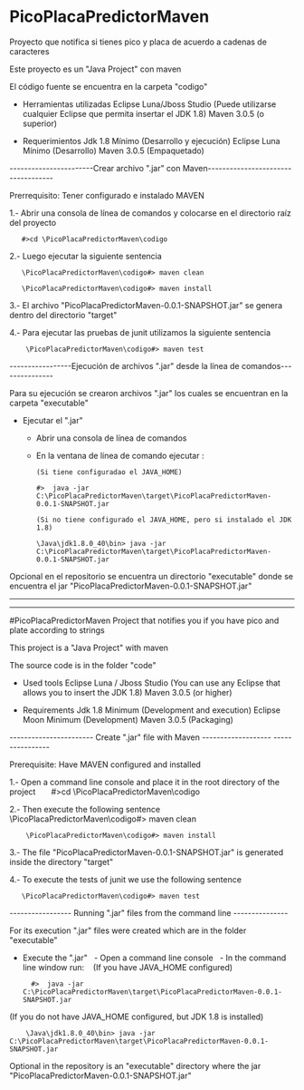 # PicoPlacaPredictorMaven
Proyecto que notifica si tienes pico y placa de acuerdo a cadenas de caracteres

Este proyecto es un "Java Project" con maven

El código fuente se encuentra en la carpeta "codigo"
* Herramientas utilizadas
	Eclipse Luna/Jboss Studio (Puede utilizarse cualquier Eclipse que permita insertar el JDK 1.8)
	Maven 3.0.5 (o superior)
	
* Requerimientos
	Jdk 1.8 Mínimo (Desarrollo y ejecución)
	Eclipse Luna Mínimo (Desarrollo)
	Maven 3.0.5 (Empaquetado)
	

-----------------------Crear archivo ".jar" con Maven-----------------------------------

Prerrequisito:
	Tener configurado e instalado MAVEN
	
1.- Abrir una consola de línea de comandos y colocarse en el directorio raíz del proyecto
     
	   #>cd \PicoPlacaPredictorMaven\codigo 
	   
2.- Luego ejecutar la siguiente sentencia
       
	   \PicoPlacaPredictorMaven\codigo#> maven clean
	   
	   \PicoPlacaPredictorMaven\codigo#> maven install
	   
3.- El archivo "PicoPlacaPredictorMaven-0.0.1-SNAPSHOT.jar" se genera dentro del directorio "target"

4.- Para ejecutar las pruebas de junit utilizamos la siguiente sentencia
		
		\PicoPlacaPredictorMaven\codigo#> maven test

-----------------Ejecución de archivos ".jar"  desde la línea de comandos---------------

Para su ejecución se crearon archivos ".jar" los cuales se encuentran en la carpeta "executable"

* Ejecutar el ".jar"
  - Abrir una consola de línea de comandos 
  - En la ventana de línea de comando ejecutar :
  
		(Si tiene configuradao el JAVA_HOME)
		
	    #>  java -jar C:\PicoPlacaPredictorMaven\target\PicoPlacaPredictorMaven-0.0.1-SNAPSHOT.jar
		
		(Si no tiene configurado el JAVA_HOME, pero si instalado el JDK 1.8)
		
		\Java\jdk1.8.0_40\bin> java -jar C:\PicoPlacaPredictorMaven\target\PicoPlacaPredictorMaven-0.0.1-SNAPSHOT.jar

		
Opcional en el repositorio se encuentra un directorio "executable" donde se encuentra el jar "PicoPlacaPredictorMaven-0.0.1-SNAPSHOT.jar"

-----------------------------------------------------------------------------------------------------------------------------------------
-----------------------------------------------------------------------------------------------------------------------------------------

#PicoPlacaPredictorMaven
Project that notifies you if you have pico and plate according to strings

This project is a "Java Project" with maven

The source code is in the folder "code"
* Used tools
Eclipse Luna / Jboss Studio (You can use any Eclipse that allows you to insert the JDK 1.8)
Maven 3.0.5 (or higher)

* Requirements
Jdk 1.8 Minimum (Development and execution)
Eclipse Moon Minimum (Development)
Maven 3.0.5 (Packaging)


----------------------- Create ".jar" file with Maven ------------------- ----------------

Prerequisite:
Have MAVEN configured and installed

1.- Open a command line console and place it in the root directory of the project
     
		#>cd \PicoPlacaPredictorMaven\codigo 

2.- Then execute the following sentence
       
		\PicoPlacaPredictorMaven\codigo#> maven clean
	   
	    \PicoPlacaPredictorMaven\codigo#> maven install

3.- The file "PicoPlacaPredictorMaven-0.0.1-SNAPSHOT.jar" is generated inside the directory "target"

4.- To execute the tests of junit we use the following sentence

	   \PicoPlacaPredictorMaven\codigo#> maven test

----------------- Running ".jar" files from the command line ---------------

For its execution ".jar" files were created which are in the folder "executable"

* Execute the ".jar"
  - Open a command line console
  - In the command line window run:
  
(If you have JAVA_HOME configured)

		#>  java -jar C:\PicoPlacaPredictorMaven\target\PicoPlacaPredictorMaven-0.0.1-SNAPSHOT.jar

(If you do not have JAVA_HOME configured, but JDK 1.8 is installed)

		\Java\jdk1.8.0_40\bin> java -jar C:\PicoPlacaPredictorMaven\target\PicoPlacaPredictorMaven-0.0.1-SNAPSHOT.jar


Optional in the repository is an "executable" directory where the jar "PicoPlacaPredictorMaven-0.0.1-SNAPSHOT.jar"